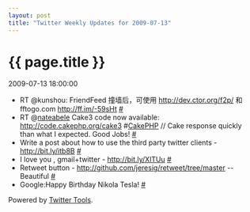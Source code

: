 ```yaml
---
layout: post
title: "Twitter Weekly Updates for 2009-07-13"
---
```


<h1> {{ page.title }} </h1> <p class='meta'>2009-07-13 18:00:00</p>

<ul class="aktt_tweet_digest">
	<li>RT @kunshou: FriendFeed 撞墙后，可使用 <a href="http://dev.ctor.org/f2p/" rel="nofollow">http://dev.ctor.org/f2p/</a> 和 fftogo.com <a href="http://ff.im/-59sHt" rel="nofollow">http://ff.im/-59sHt</a> <a href="http://twitter.com/Joshua_C/statuses/2613452570">#</a></li>
	<li>RT @<a href="http://twitter.com/nateabele">nateabele</a> Cake3 code now available: <a href="http://code.cakephp.org/cake3" rel="nofollow">http://code.cakephp.org/cake3</a> #<a href="http://search.twitter.com/search?q=%23CakePHP">CakePHP</a> // Cake response quickly than what I expected. Good Jobs! <a href="http://twitter.com/Joshua_C/statuses/2606047207">#</a></li>
	<li>Write a post about how to use the third party twitter clients - <a href="http://bit.ly/itb8B" rel="nofollow">http://bit.ly/itb8B</a> <a href="http://twitter.com/Joshua_C/statuses/2577773706">#</a></li>
	<li>I love you , gmail+twitter - <a href="http://bit.ly/XlTUu" rel="nofollow">http://bit.ly/XlTUu</a> <a href="http://twitter.com/Joshua_C/statuses/2576854626">#</a></li>
	<li>Retweet button - <a href="http://github.com/jeresig/retweet/tree/master" rel="nofollow">http://github.com/jeresig/retweet/tree/master</a> -- Beautiful <a href="http://twitter.com/Joshua_C/statuses/2560100741">#</a></li>
	<li>Google:Happy Birthday Nikola Tesla! <a href="http://twitter.com/Joshua_C/statuses/2559973483">#</a></li>
</ul>
<p class="aktt_credit">Powered by <a href="http://alexking.org/projects/wordpress">Twitter Tools</a>.</p>